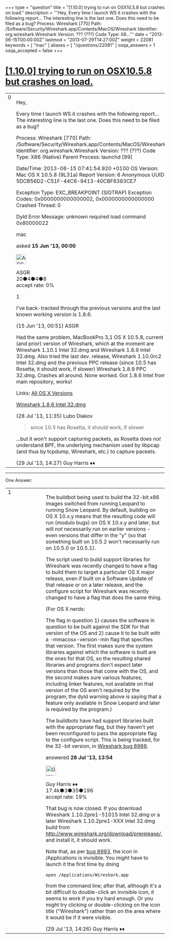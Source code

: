 +++
type = "question"
title = "[1.10.0] trying to run on OSX10.5.8 but crashes on load."
description = '''Hey, Every time I launch WS it crashes with the following report... The interesting line is the last one. Does this need to be filed as a bug? Process: Wireshark [770] Path: /Software/Security/Wireshark.app/Contents/MacOS/Wireshark Identifier: org.wireshark.Wireshark Version: ??? (???) Code Type: X8...'''
date = "2013-06-15T00:00:00Z"
lastmod = "2013-07-29T14:27:00Z"
weight = 22081
keywords = [ "mac" ]
aliases = [ "/questions/22081" ]
osqa_answers = 1
osqa_accepted = false
+++

<div class="headNormal">

# [\[1.10.0\] trying to run on OSX10.5.8 but crashes on load.](/questions/22081/1100-trying-to-run-on-osx1058-but-crashes-on-load)

</div>

<div id="main-body">

<div id="askform">

<table id="question-table" style="width:100%;"><colgroup><col style="width: 50%" /><col style="width: 50%" /></colgroup><tbody><tr class="odd"><td style="width: 30px; vertical-align: top"><div class="vote-buttons"><span id="post-22081-upvote" class="ajax-command post-vote up" rel="nofollow" title="I like this post (click again to cancel)"> </span><div id="post-22081-score" class="post-score" title="current number of votes">0</div><span id="post-22081-downvote" class="ajax-command post-vote down" rel="nofollow" title="I dont like this post (click again to cancel)"> </span> <span id="favorite-mark" class="ajax-command favorite-mark" rel="nofollow" title="mark/unmark this question as favorite (click again to cancel)"> </span><div id="favorite-count" class="favorite-count"></div></div></td><td><div id="item-right"><div class="question-body"><p>Hey,</p><p>Every time I launch WS it crashes with the following report... The interesting line is the last one. Does this need to be filed as a bug?</p><p>Process: Wireshark [770] Path: /Software/Security/Wireshark.app/Contents/MacOS/Wireshark Identifier: org.wireshark.Wireshark Version: ??? (???) Code Type: X86 (Native) Parent Process: launchd [99]</p><p>Date/Time: 2013-06-15 07:41:54.920 +0100 OS Version: Mac OS X 10.5.8 (9L31a) Report Version: 6 Anonymous UUID: 5DCB56D2-C51F-44C6-9413-40CBF6383CE7</p><p>Exception Type: EXC_BREAKPOINT (SIGTRAP) Exception Codes: 0x0000000000000002, 0x0000000000000000 Crashed Thread: 0</p><p>Dyld Error Message: unknown required load command 0x80000022</p></div><div id="question-tags" class="tags-container tags"><span class="post-tag tag-link-mac" rel="tag" title="see questions tagged &#39;mac&#39;">mac</span></div><div id="question-controls" class="post-controls"></div><div class="post-update-info-container"><div class="post-update-info post-update-info-user"><p>asked <strong>15 Jun '13, 00:00</strong></p><img src="https://secure.gravatar.com/avatar/bb0dd8c140ac683baf24b6438c825c87?s=32&amp;d=identicon&amp;r=g" class="gravatar" width="32" height="32" alt="ASGR&#39;s gravatar image" /><p><span>ASGR</span><br />
<span class="score" title="20 reputation points">20</span><span title="4 badges"><span class="badge1">●</span><span class="badgecount">4</span></span><span title="4 badges"><span class="silver">●</span><span class="badgecount">4</span></span><span title="8 badges"><span class="bronze">●</span><span class="badgecount">8</span></span><br />
<span class="accept_rate" title="Rate of the user&#39;s accepted answers">accept rate:</span> <span title="ASGR has no accepted answers">0%</span></p></div></div><div id="comments-container-22081" class="comments-container"><span id="22083"></span><div id="comment-22083" class="comment"><div id="post-22083-score" class="comment-score">1</div><div class="comment-text"><p>I've back-tracked through the previous versions and the last known working version is 1.8.6.</p></div><div id="comment-22083-info" class="comment-info"><span class="comment-age">(15 Jun '13, 00:51)</span> <span class="comment-user userinfo">ASGR</span></div></div><span id="23414"></span><div id="comment-23414" class="comment"><div id="post-23414-score" class="comment-score"></div><div class="comment-text"><p>Had the same problem, MacBookPro 3,1 OS X 10.5.8, current (and prior) version of Wireshark, which at the moment are Wireshark 1.10.1 Intel 32.dmg and Wireshark 1.8.9 Intel 32.dmg. Also tried the last dev. release, Wireshark 1.10.0rc2 Intel 32.dmg and the previous PPC release (since 10.5 has Rosetta, it should work, if slower) Wireshark 1.8.9 PPC 32.dmg. Crashes all around. None worked. Got 1.8.6 Intel from main repository, works!</p><p>Links: <a href="http://www.wireshark.org/download/osx/all-versions/">All OS X Versions</a></p><p><a href="http://www.wireshark.org/download/osx/all-versions/Wireshark%201.8.6%20Intel%2032.dmg">Wireshark 1.8.6 Intel 32.dmg</a></p></div><div id="comment-23414-info" class="comment-info"><span class="comment-age">(28 Jul '13, 11:35)</span> <span class="comment-user userinfo">Lubo Diakov</span></div></div><span id="23432"></span><div id="comment-23432" class="comment"><div id="post-23432-score" class="comment-score"></div><div class="comment-text"><blockquote><p>since 10.5 has Rosetta, it should work, if slower</p></blockquote><p>...but it won't support capturing packets, as Rosetta does <em>not</em> understand BPF, the underlying mechanism used by libpcap (and thus by tcpdump, Wireshark, etc.) to capture packets.</p></div><div id="comment-23432-info" class="comment-info"><span class="comment-age">(29 Jul '13, 14:27)</span> <span class="comment-user userinfo">Guy Harris ♦♦</span></div></div></div><div id="comment-tools-22081" class="comment-tools"></div><div class="clear"></div><div id="comment-22081-form-container" class="comment-form-container"></div><div class="clear"></div></div></td></tr></tbody></table>

------------------------------------------------------------------------

<div class="tabBar">

<span id="sort-top"></span>

<div class="headQuestions">

One Answer:

</div>

</div>

<span id="23415"></span>

<div id="answer-container-23415" class="answer">

<table style="width:100%;"><colgroup><col style="width: 50%" /><col style="width: 50%" /></colgroup><tbody><tr class="odd"><td style="width: 30px; vertical-align: top"><div class="vote-buttons"><span id="post-23415-upvote" class="ajax-command post-vote up" rel="nofollow" title="I like this post (click again to cancel)"> </span><div id="post-23415-score" class="post-score" title="current number of votes">1</div><span id="post-23415-downvote" class="ajax-command post-vote down" rel="nofollow" title="I dont like this post (click again to cancel)"> </span></div></td><td><div class="item-right"><div class="answer-body"><p>The buildbot being used to build the 32-bit x86 images switched from running Leopard to running Snow Leopard. By default, building on OS X 10.x.y means that the resulting code will run (modulo bugs) on OS X 10.x.y and later, but will <em>not</em> necessarily run on earlier versions - even versions that differ in the "y" (so that something built on 10.5.2 won't necessarily run on 10.5.0 or 10.5.1).</p><p>The script used to build support libraries for Wireshark was recently changed to have a flag to build them to target a particular OS X major release, even if built on a Software Update of that release or on a later release, and the configure script for Wireshark was recently changed to have a flag that does the same thing.</p><p>(For OS X nerds:</p><p>The flag in question 1) causes the software in question to be built against the SDK for that version of the OS and 2) cause it to be built with a -mmacosx-version-min flag that specifies that version. The first makes sure the system libraries against which the software is built are the ones for that OS, so the resulting shared libraries and programs don't expect later versions than those that come with the OS, and the second makes sure various features, including linker features, not available on that version of the OS aren't required by the program; the dyld warning above is saying that a feature only available in Snow Leopard and later is required by the program.)</p><p>The buildbots have had support libraries built with the appropriate flag, but they haven't yet been reconfigured to pass the appropriate flag to the configure script. This is being tracked, for the 32-bit version, in <a href="https://bugs.wireshark.org/bugzilla/show_bug.cgi?id=8986">Wireshark bug 8986</a>.</p></div><div class="answer-controls post-controls"></div><div class="post-update-info-container"><div class="post-update-info post-update-info-user"><p>answered <strong>28 Jul '13, 13:54</strong></p><img src="https://secure.gravatar.com/avatar/f93de7000747ab5efb5acd3034b2ebd7?s=32&amp;d=identicon&amp;r=g" class="gravatar" width="32" height="32" alt="Guy%20Harris&#39;s gravatar image" /><p><span>Guy Harris ♦♦</span><br />
<span class="score" title="17443 reputation points"><span>17.4k</span></span><span title="3 badges"><span class="badge1">●</span><span class="badgecount">3</span></span><span title="35 badges"><span class="silver">●</span><span class="badgecount">35</span></span><span title="196 badges"><span class="bronze">●</span><span class="badgecount">196</span></span><br />
<span class="accept_rate" title="Rate of the user&#39;s accepted answers">accept rate:</span> <span title="Guy Harris has 216 accepted answers">19%</span></p></div></div><div id="comments-container-23415" class="comments-container"><span id="23431"></span><div id="comment-23431" class="comment"><div id="post-23431-score" class="comment-score"></div><div class="comment-text"><p>That bug is now closed. If you download Wireshark 1.10.2pre1-51015 Intel 32.dmg or a later Wireshark 1.10.2pre1-XXX Intel 32.dmg build from <a href="http://www.wireshark.org/download/prerelease/,">http://www.wireshark.org/download/prerelease/,</a> and install it, it should work.</p><p>Note that, as per <a href="https://bugs.wireshark.org/bugzilla/show_bug.cgi?id=8993">bug 8993</a>, the icon in /Applications is invisible. You <em>might</em> have to launch it the first time by doing</p><pre><code>open /Applications/Wireshark.app</code></pre><p>from the command line; after that, although it's a bit difficult to double-click an invisible icon, it seems to work if you try hard enough. Or you might try clicking or double-clicking on the icon <em>title</em> ("Wireshark") rather than on the area where it would be if it were visible.</p></div><div id="comment-23431-info" class="comment-info"><span class="comment-age">(29 Jul '13, 14:26)</span> <span class="comment-user userinfo">Guy Harris ♦♦</span></div></div></div><div id="comment-tools-23415" class="comment-tools"></div><div class="clear"></div><div id="comment-23415-form-container" class="comment-form-container"></div><div class="clear"></div></div></td></tr></tbody></table>

</div>

<div class="paginator-container-left">

</div>

</div>

</div>

